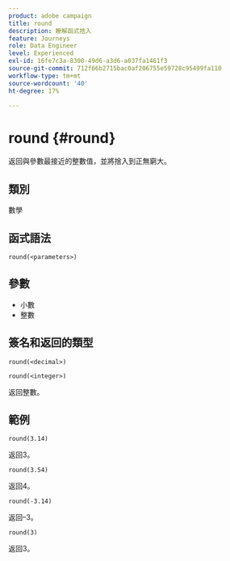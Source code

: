 ```yaml
---
product: adobe campaign
title: round
description: 瞭解函式捨入
feature: Journeys
role: Data Engineer
level: Experienced
exl-id: 16fe7c3a-8300-49d6-a3d6-a037fa1461f3
source-git-commit: 712f66b2715bac0af206755e59728c95499fa110
workflow-type: tm+mt
source-wordcount: '40'
ht-degree: 17%

---
```


# round {#round}

返回與參數最接近的整數值，並將捨入到正無窮大。

## 類別

數學

## 函式語法

`round(<parameters>)`

## 參數

* 小數
* 整數

## 簽名和返回的類型

`round(<decimal>)`

`round(<integer>)`

返回整數。

## 範例

`round(3.14)`

返回3。

`round(3.54)`

返回4。

`round(-3.14)`

返回–3。

`round(3)`

返回3。
